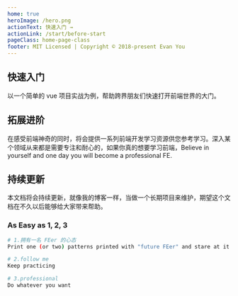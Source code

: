 ```yaml
---
home: true
heroImage: /hero.png
actionText: 快速入门 →
actionLink: /start/before-start
pageClass: home-page-class
footer: MIT Licensed | Copyright © 2018-present Evan You
---
```


<div style="text-align: center">
  <Bit/>
</div>

<div class="features">
  <div class="feature">
    <h2>快速入门</h2>
    <p>以一个简单的 vue 项目实战为例，帮助跨界朋友们快速打开前端世界的大门。</p>
  </div>
  <div class="feature">
    <h2>拓展进阶</h2>
    <p>在感受前端神奇的同时，将会提供一系列前端开发学习资源供您参考学习。深入某个领域从来都是需要专注和耐心的，如果你真的想要学习前端，Believe in yourself and one day you will become a professional FE.</p>
  </div>
  <div class="feature">
    <h2>持续更新</h2>
    <p>本文档将会持续更新，就像我的博客一样，当做一个长期项目来维护，期望这个文档在不久以后能够给大家带来帮助。</p>
  </div>
</div>

### As Easy as 1, 2, 3

``` bash
# 1.拥有一名 FEer 的心态
Print one (or two) patterns printed with "future FEer" and stare at it with a vow to succeed.

# 2.follow me
Keep practicing

# 3.professional
Do whatever you want
```